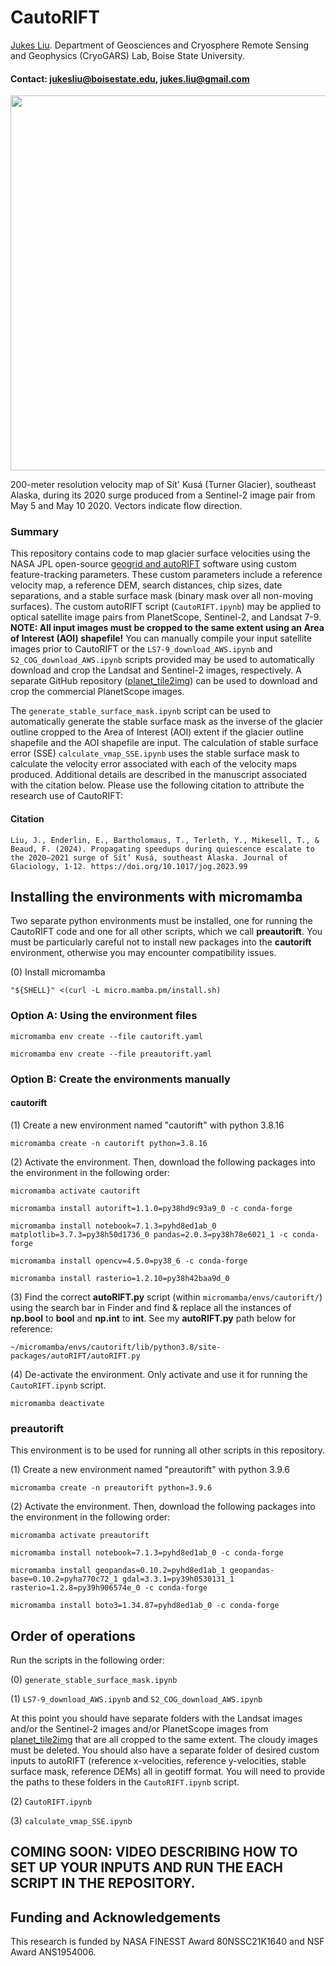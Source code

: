 # CautoRIFT
[Jukes Liu](https://github.com/jukesliu). Department of Geosciences and Cryosphere Remote Sensing and Geophysics (CryoGARS) Lab, Boise State University.
#### Contact: jukesliu@boisestate.edu, jukes.liu@gmail.com

<img src="https://github.com/julialiu18/SK-surge-mapping/assets/48999537/8a1748c1-573f-4a30-9618-e7e95c424004" width="600">

200-meter resolution velocity map of Sít' Kusá (Turner Glacier), southeast Alaska, during its 2020 surge produced from a Sentinel-2 image pair from May 5 and May 10 2020. Vectors indicate flow direction.

### Summary
This repository contains code to map glacier surface velocities using the NASA JPL open-source [geogrid and autoRIFT](https://github.com/nasa-jpl/autoRIFT) software using custom feature-tracking parameters. These custom parameters include a reference velocity map, a reference DEM, search distances, chip sizes, date separations, and a stable surface mask (binary mask over all non-moving surfaces). The custom autoRIFT script (`CautoRIFT.ipynb`) may be applied to optical satellite image pairs from PlanetScope, Sentinel-2, and Landsat 7-9. __NOTE: All input images must be cropped to the same extent using an Area of Interest (AOI) shapefile!__ You can manually compile your input satellite images prior to CautoRIFT or the `LS7-9_download_AWS.ipynb` and `S2_COG_download_AWS.ipynb` scripts provided may be used to automatically download and crop the Landsat and Sentinel-2 images, respectively. A separate GitHub repository ([planet_tile2img](https://github.com/CryoGARS-Glaciology/planet_tile2img)) can be used to download and crop the commercial PlanetScope images.

The `generate_stable_surface_mask.ipynb` script can be used to automatically generate the stable surface mask as the inverse of the glacier outline cropped to the Area of Interest (AOI) extent if the glacier outline shapefile and the AOI shapefile are input. The calculation of stable surface error (SSE) `calculate_vmap_SSE.ipynb` uses the stable surface mask to calculate the velocity error associated with each of the velocity maps produced. Additional details are described in the manuscript associated with the citation below. Please use the following citation to attribute the research use of CautoRIFT:

#### Citation
```
Liu, J., Enderlin, E., Bartholomaus, T., Terleth, Y., Mikesell, T., & Beaud, F. (2024). Propagating speedups during quiescence escalate to the 2020–2021 surge of Sít’ Kusá, southeast Alaska. Journal of Glaciology, 1-12. https://doi.org/10.1017/jog.2023.99
```

## Installing the environments with micromamba

Two separate python environments must be installed, one for running the CautoRIFT code and one for all other scripts, which we call __preautorift__. You must be particularly careful not to install new packages into the __cautorift__ environment, otherwise you may encounter compatibility issues.

(0)	Install micromamba
```
"${SHELL}" <(curl -L micro.mamba.pm/install.sh)
```

### Option A: Using the environment files

```
micromamba env create --file cautorift.yaml

micromamba env create --file preautorift.yaml
```

### Option B: Create the environments manually

#### cautorift

(1) Create a new environment named "cautorift" with python 3.8.16
```
micromamba create -n cautorift python=3.8.16
```

(2) Activate the environment. Then, download the following packages into the environment in the following order:
```
micromamba activate cautorift

micromamba install autorift=1.1.0=py38hd9c93a9_0 -c conda-forge

micromamba install notebook=7.1.3=pyhd8ed1ab_0 matplotlib=3.7.3=py38h50d1736_0 pandas=2.0.3=py38h78e6021_1 -c conda-forge

micromamba install opencv=4.5.0=py38_6 -c conda-forge

micromamba install rasterio=1.2.10=py38h42baa9d_0
```
(3) Find the correct __autoRIFT.py__ script (within `micromamba/envs/cautorift/`) using the search bar in Finder and find & replace all the instances of __np.bool__ to __bool__ and __np.int__ to __int__. See my __autoRIFT.py__ path below for reference:

```
~/micromamba/envs/cautorift/lib/python3.8/site-packages/autoRIFT/autoRIFT.py
```

(4) De-activate the environment. Only activate and use it for running the `CautoRIFT.ipynb` script.

```
micromamba deactivate
```

### preautorift

This environment is to be used for running all other scripts in this repository.

(1) Create a new environment named "preautorift" with python 3.9.6
```
micromamba create -n preautorift python=3.9.6
```

(2) Activate the environment. Then, download the following packages into the environment in the following order:
```
micromamba activate preautorift

micromamba install notebook=7.1.3=pyhd8ed1ab_0 -c conda-forge

micromamba install geopandas=0.10.2=pyhd8ed1ab_1 geopandas-base=0.10.2=pyha770c72_1 gdal=3.3.1=py39h0530131_1 rasterio=1.2.8=py39h906574e_0 -c conda-forge

micromamba install boto3=1.34.87=pyhd8ed1ab_0 -c conda-forge
```

## Order of operations

Run the scripts in the following order:

(0) `generate_stable_surface_mask.ipynb`

(1) `LS7-9_download_AWS.ipynb` and `S2_COG_download_AWS.ipynb`

At this point you should have separate folders with the Landsat images and/or the Sentinel-2 images and/or PlanetScope images from [planet_tile2img](https://github.com/CryoGARS-Glaciology/planet_tile2img) that are all cropped to the same extent. The cloudy images must be deleted. You should also have a separate folder of desired custom inputs to autoRIFT (reference x-velocities, reference y-velocities, stable surface mask, reference DEMs) all in geotiff format. You will need to provide the paths to these folders in the `CautoRIFT.ipynb` script.

(2) `CautoRIFT.ipynb`

(3) `calculate_vmap_SSE.ipynb`

## COMING SOON: VIDEO DESCRIBING HOW TO SET UP YOUR INPUTS AND RUN THE EACH SCRIPT IN THE REPOSITORY.

## Funding and Acknowledgements

This research is funded by NASA FINESST Award 80NSSC21K1640 and NSF Award ANS1954006.
